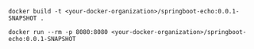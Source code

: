 ```docker build -t <your-docker-organization>/springboot-echo:0.0.1-SNAPSHOT .```

```docker run --rm -p 8080:8080 <your-docker-organization>/springboot-echo:0.0.1-SNAPSHOT```
